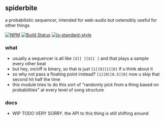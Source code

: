 spiderbite
----------------

a probabilistic sequencer, intended for web-audio but ostensibly useful for other things

[![NPM](https://nodei.co/npm/spiderbite.png)](https://nodei.co/npm/spiderbite/)
[![Build Status](https://secure.travis-ci.org/coleww/spiderbite.png)](http://travis-ci.org/coleww/spiderbite)
[![js-standard-style](https://img.shields.io/badge/code%20style-standard-brightgreen.svg?style=flat)](https://github.com/feross/standard)

### what

- usually a sequencer is all like `[X][ ][X][ ]` and that plays a sample every other beat
- but hey, on/off is binary, so that is just `[1][0][1][0]` if u think about it
- so why not pass a floating point instead? `[1][0][0.5][0]` now u skip that second hit half the time
- this module tries to do this sort of "randomly pick from a thing based on probabilities" at every level of song structure

### docs

- WIP TODO VERY SORRY. the API to this thing is still shifting around